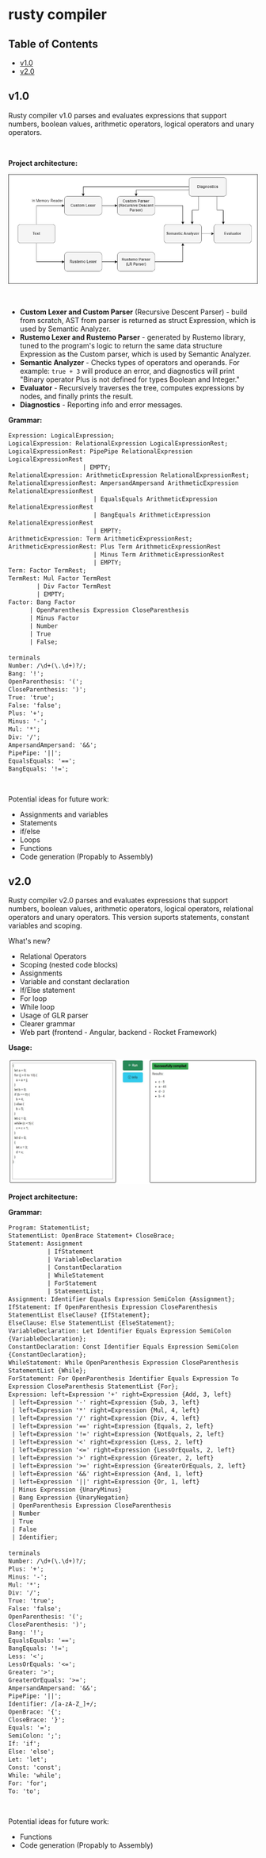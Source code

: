 # rusty compiler

## Table of Contents

- [v1.0](#v10)
- [v2.0](#v20)

## v1.0
Rusty compiler v1.0 parses and evaluates expressions that support numbers, boolean values, arithmetic operators, logical operators and unary operators.

<br>

**Project architecture:**

![alt text](https://github.com/bjelicamarko/rusty/blob/main/picture.png)

<br>

- **Custom Lexer and Custom Parser** (Recursive Descent Parser) - build from scratch, AST from parser is returned as struct Expression, which is used by Semantic Analyzer.
- **Rustemo Lexer and Rustemo Parser** - generated by Rustemo library, tuned to the program's logic to return the same data structure Expression as the Custom parser, which is used by Semantic Analyzer.
- **Semantic Analyzer** - Checks types of operators and operands. For example: `true + 3` will produce an error, and diagnostics will print "Binary operator Plus is not defined for types Boolean and Integer."
- **Evaluator** - Recursively traverses the tree, computes expressions by nodes, and finally prints the result.
- **Diagnostics** - Reporting info and error messages.

**Grammar:**

```plaintext
Expression: LogicalExpression;
LogicalExpression: RelationalExpression LogicalExpressionRest;
LogicalExpressionRest: PipePipe RelationalExpression LogicalExpressionRest 
                     | EMPTY;
RelationalExpression: ArithmeticExpression RelationalExpressionRest;
RelationalExpressionRest: AmpersandAmpersand ArithmeticExpression RelationalExpressionRest
                        | EqualsEquals ArithmeticExpression RelationalExpressionRest
                        | BangEquals ArithmeticExpression RelationalExpressionRest
                        | EMPTY;
ArithmeticExpression: Term ArithmeticExpressionRest;
ArithmeticExpressionRest: Plus Term ArithmeticExpressionRest 
                        | Minus Term ArithmeticExpressionRest
                        | EMPTY;
Term: Factor TermRest;
TermRest: Mul Factor TermRest
        | Div Factor TermRest
        | EMPTY;
Factor: Bang Factor
      | OpenParenthesis Expression CloseParenthesis
      | Minus Factor
      | Number
      | True
      | False;

terminals
Number: /\d+(\.\d+)?/;
Bang: '!';
OpenParenthesis: '(';
CloseParenthesis: ')';
True: 'true';
False: 'false';
Plus: '+';
Minus: '-';
Mul: '*';
Div: '/';
AmpersandAmpersand: '&&';
PipePipe: '||';
EqualsEquals: '==';
BangEquals: '!=';
```
<br>

Potential ideas for future work:
- Assignments and variables
- Statements 
- if/else 
- Loops
- Functions
- Code generation (Propably to Assembly)

## v2.0
Rusty compiler v2.0 parses and evaluates expressions that support numbers, boolean values, arithmetic operators, logical operators, relational operators and unary operators. This version suports statements, constant variables and scoping.

What's new?
- Relational Operators
- Scoping (nested code blocks)
- Assignments
- Variable and constant declaration
- If/Else statement
- For loop
- While loop
- Usage of GLR parser
- Clearer grammar
- Web part (frontend - Angular, backend - Rocket Framework)

**Usage:**

![alt text](https://github.com/bjelicamarko/rusty/blob/main/results.JPG)

**Project architecture:**

**Grammar:**

```plaintext
Program: StatementList;
StatementList: OpenBrace Statement+ CloseBrace;
Statement: Assignment
           | IfStatement
           | VariableDeclaration
           | ConstantDeclaration
           | WhileStatement
           | ForStatement
           | StatementList;
Assignment: Identifier Equals Expression SemiColon {Assignment};
IfStatement: If OpenParenthesis Expression CloseParenthesis StatementList ElseClause? {IfStatement};
ElseClause: Else StatementList {ElseStatement};
VariableDeclaration: Let Identifier Equals Expression SemiColon {VariableDeclaration};
ConstantDeclaration: Const Identifier Equals Expression SemiColon {ConstantDeclaration};
WhileStatement: While OpenParenthesis Expression CloseParenthesis StatementList {While}; 
ForStatement: For OpenParenthesis Identifier Equals Expression To Expression CloseParenthesis StatementList {For};   
Expression: left=Expression '+' right=Expression {Add, 3, left}
 | left=Expression '-' right=Expression {Sub, 3, left}
 | left=Expression '*' right=Expression {Mul, 4, left}
 | left=Expression '/' right=Expression {Div, 4, left}
 | left=Expression '==' right=Expression {Equals, 2, left}
 | left=Expression '!=' right=Expression {NotEquals, 2, left}
 | left=Expression '<' right=Expression {Less, 2, left}
 | left=Expression '<=' right=Expression {LessOrEquals, 2, left}
 | left=Expression '>' right=Expression {Greater, 2, left}
 | left=Expression '>=' right=Expression {GreaterOrEquals, 2, left}
 | left=Expression '&&' right=Expression {And, 1, left}
 | left=Expression '||' right=Expression {Or, 1, left}
 | Minus Expression {UnaryMinus}
 | Bang Expression {UnaryNegation}
 | OpenParenthesis Expression CloseParenthesis
 | Number
 | True
 | False
 | Identifier;

terminals
Number: /\d+(\.\d+)?/;
Plus: '+';
Minus: '-';
Mul: '*';
Div: '/';
True: 'true';
False: 'false';
OpenParenthesis: '(';
CloseParenthesis: ')';
Bang: '!';
EqualsEquals: '==';
BangEquals: '!=';
Less: '<';
LessOrEquals: '<=';
Greater: '>';
GreaterOrEquals: '>=';
AmpersandAmpersand: '&&';
PipePipe: '||';
Identifier: /[a-zA-Z_]+/;
OpenBrace: '{';
CloseBrace: '}';
Equals: '=';
SemiColon: ';';
If: 'if';
Else: 'else';
Let: 'let';
Const: 'const';
While: 'while';
For: 'for';
To: 'to';
```
<br>

Potential ideas for future work:
- Functions
- Code generation (Propably to Assembly)
